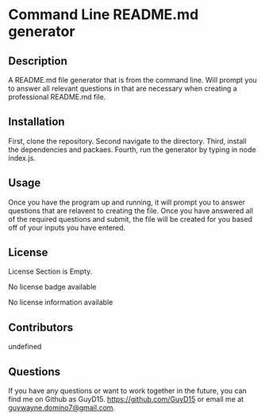 # Command Line README.md generator

  ## Description
  A README.md file generator that is  from the command line. Will prompt you to answer all relevant questions in that are necessary when creating a professional README.md file.

  ## Installation
  First, clone the repository. Second navigate to the directory. Third, install the dependencies and packaes. Fourth, run the generator by typing in node index.js.

  ## Usage
  Once you have the program up and running, it will prompt you to answer questions that are relavent to creating the file. Once you have answered all of the required questions and submit, the file will be created for you based off of your inputs you have entered.

  ## License
  License Section is Empty.

  No license badge available

  No license information available

  ## Contributors
  undefined

  ## Questions
  If you have any questions or want to work together in the future, you can find me on Github as GuyD15. https://github.com/GuyD15 or email me at guywayne.domino7@gmail.com.
